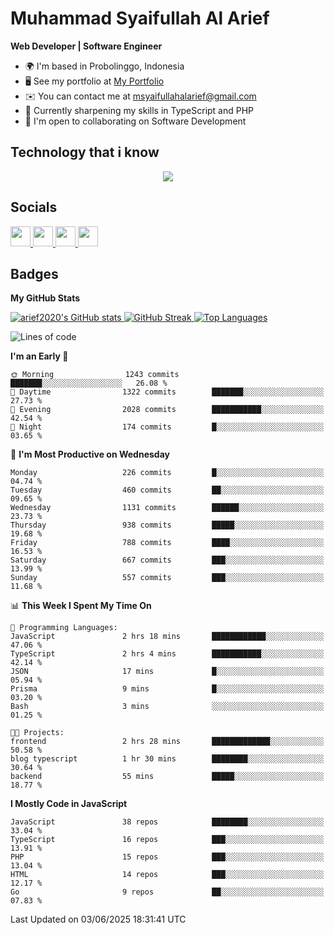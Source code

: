 # Muhammad Syaifullah Al Arief
**Web Developer | Software Engineer**

- 🌍  I'm based in Probolinggo, Indonesia
- 🖥️  See my portfolio at [My Portfolio](https://msyaifullahalarief.vercel.app)
- ✉️  You can contact me at [msyaifullahalarief@gmail.com](mailto:msyaifullahalarief@gmail.com)
- 🧠  Currently sharpening my skills in TypeScript and PHP
- 🤝  I'm open to collaborating on Software Development

## Technology that i know
<p align="center">
  <a href="https://skillicons.dev">
    <img src="https://skillicons.dev/icons?i=git,html,docker,css,js,express,firebase,go,laravel,linux,mongodb,mysql,nextjs,nginx,nodejs,npm,postgres,postman,prisma,tailwind,ts,ubuntu,vercel,vscode,vue,windows,yarn" />
  </a>
</p>

## Socials
<p align="left">
    <a href="https://discord.com/users/hanifez" target="_blank" rel="noreferrer">
        <picture>
            <source media="(prefers-color-scheme: dark)" srcset="https://raw.githubusercontent.com/danielcranney/readme-generator/main/public/icons/socials/discord-dark.svg" />
            <source media="(prefers-color-scheme: light)" srcset="https://raw.githubusercontent.com/danielcranney/readme-generator/main/public/icons/socials/discord.svg" />
            <img src="https://raw.githubusercontent.com/danielcranney/readme-generator/main/public/icons/socials/discord.svg" width="32" height="32" />
        </picture>
    </a>
    <a href="https://www.github.com/arief2020" target="_blank" rel="noreferrer">
        <picture>
            <source media="(prefers-color-scheme: dark)" srcset="https://raw.githubusercontent.com/danielcranney/readme-generator/main/public/icons/socials/github-dark.svg" />
            <source media="(prefers-color-scheme: light)" srcset="https://raw.githubusercontent.com/danielcranney/readme-generator/main/public/icons/socials/github.svg" />
            <img src="https://raw.githubusercontent.com/danielcranney/readme-generator/main/public/icons/socials/github.svg" width="32" height="32" />
        </picture>
    </a>
    <a href="https://muhammadsyaifullahalarief.hashnode.dev" target="_blank" rel="noreferrer">
        <picture>
            <source media="(prefers-color-scheme: dark)" srcset="https://raw.githubusercontent.com/danielcranney/readme-generator/main/public/icons/socials/hashnode-dark.svg" />
            <source media="(prefers-color-scheme: light)" srcset="https://raw.githubusercontent.com/danielcranney/readme-generator/main/public/icons/socials/hashnode.svg" />
            <img src="https://raw.githubusercontent.com/danielcranney/readme-generator/main/public/icons/socials/hashnode.svg" width="32" height="32" />
        </picture>
    </a>
    <a href="https://www.linkedin.com/in/muhammad-syaifullah-al-arief/" target="_blank" rel="noreferrer">
        <picture>
            <source media="(prefers-color-scheme: dark)" srcset="https://raw.githubusercontent.com/danielcranney/readme-generator/main/public/icons/socials/linkedin-dark.svg" />
            <source media="(prefers-color-scheme: light)" srcset="https://raw.githubusercontent.com/danielcranney/readme-generator/main/public/icons/socials/linkedin.svg" />
            <img src="https://raw.githubusercontent.com/danielcranney/readme-generator/main/public/icons/socials/linkedin.svg" width="32" height="32" />
        </picture>
    </a>
</p>

## Badges
<b>My GitHub Stats</b>

<a href="http://www.github.com/arief2020">
    <img src="https://github-readme-stats.vercel.app/api?username=arief2020&show_icons=true&hide=&count_private=true&title_color=0891b2&text_color=ffffff&icon_color=0891b2&bg_color=27272a&hide_border=true&show_icons=true" alt="arief2020's GitHub stats" />
</a>
<a href="http://www.github.com/arief2020">
    <img src="https://github-readme-streak-stats.herokuapp.com/?user=arief2020&stroke=ffffff&background=27272a&ring=0891b2&fire=0891b2&currStreakNum=ffffff&currStreakLabel=0891b2&sideNums=ffffff&sideLabels=ffffff&dates=ffffff&hide_border=true" alt="GitHub Streak" />
</a>


<a href="https://github.com/arief2020" align="left">
    <img src="https://github-readme-stats.vercel.app/api/top-langs/?username=arief2020&langs_count=10&title_color=0891b2&text_color=ffffff&icon_color=0891b2&bg_color=27272a&hide_border=true&locale=en&custom_title=Top%20Languages" alt="Top Languages" />
</a>

<!--START_SECTION:waka-->
![Lines of code](https://img.shields.io/badge/From%20Hello%20World%20I%27ve%20Written-9.6%20million%20lines%20of%20code-blue)

**I'm an Early 🐤** 

```text
🌞 Morning                1243 commits        ███████░░░░░░░░░░░░░░░░░░   26.08 % 
🌆 Daytime                1322 commits        ███████░░░░░░░░░░░░░░░░░░   27.73 % 
🌃 Evening                2028 commits        ███████████░░░░░░░░░░░░░░   42.54 % 
🌙 Night                  174 commits         █░░░░░░░░░░░░░░░░░░░░░░░░   03.65 % 
```
📅 **I'm Most Productive on Wednesday** 

```text
Monday                   226 commits         █░░░░░░░░░░░░░░░░░░░░░░░░   04.74 % 
Tuesday                  460 commits         ██░░░░░░░░░░░░░░░░░░░░░░░   09.65 % 
Wednesday                1131 commits        ██████░░░░░░░░░░░░░░░░░░░   23.73 % 
Thursday                 938 commits         █████░░░░░░░░░░░░░░░░░░░░   19.68 % 
Friday                   788 commits         ████░░░░░░░░░░░░░░░░░░░░░   16.53 % 
Saturday                 667 commits         ███░░░░░░░░░░░░░░░░░░░░░░   13.99 % 
Sunday                   557 commits         ███░░░░░░░░░░░░░░░░░░░░░░   11.68 % 
```


📊 **This Week I Spent My Time On** 

```text
💬 Programming Languages: 
JavaScript               2 hrs 18 mins       ████████████░░░░░░░░░░░░░   47.06 % 
TypeScript               2 hrs 4 mins        ███████████░░░░░░░░░░░░░░   42.14 % 
JSON                     17 mins             █░░░░░░░░░░░░░░░░░░░░░░░░   05.94 % 
Prisma                   9 mins              █░░░░░░░░░░░░░░░░░░░░░░░░   03.20 % 
Bash                     3 mins              ░░░░░░░░░░░░░░░░░░░░░░░░░   01.25 % 

🐱‍💻 Projects: 
frontend                 2 hrs 28 mins       █████████████░░░░░░░░░░░░   50.58 % 
blog typescript          1 hr 30 mins        ████████░░░░░░░░░░░░░░░░░   30.64 % 
backend                  55 mins             █████░░░░░░░░░░░░░░░░░░░░   18.77 % 
```

**I Mostly Code in JavaScript** 

```text
JavaScript               38 repos            ████████░░░░░░░░░░░░░░░░░   33.04 % 
TypeScript               16 repos            ███░░░░░░░░░░░░░░░░░░░░░░   13.91 % 
PHP                      15 repos            ███░░░░░░░░░░░░░░░░░░░░░░   13.04 % 
HTML                     14 repos            ███░░░░░░░░░░░░░░░░░░░░░░   12.17 % 
Go                       9 repos             ██░░░░░░░░░░░░░░░░░░░░░░░   07.83 % 
```




 Last Updated on 03/06/2025 18:31:41 UTC
<!--END_SECTION:waka-->
